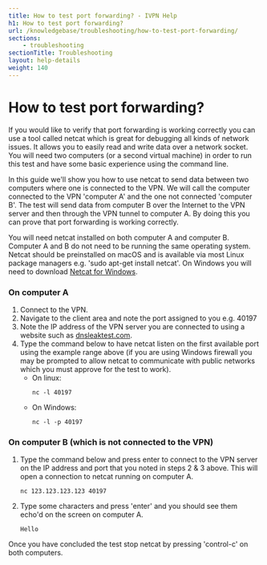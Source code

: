```yaml
---
title: How to test port forwarding? - IVPN Help
h1: How to test port forwarding?
url: /knowledgebase/troubleshooting/how-to-test-port-forwarding/
sections:
    - troubleshooting
sectionTitle: Troubleshooting
layout: help-details
weight: 140
---
```

# How to test port forwarding?

If you would like to verify that port forwarding is working correctly you can use a tool called netcat which is great for debugging all kinds of network issues. It allows you to easily read and write data over a network socket. You will need two computers (or a second virtual machine) in order to run this test and have some basic experience using the command line.

In this guide we'll show you how to use netcat to send data between two computers where one is connected to the VPN. We will call the computer connected to the VPN 'computer A' and the one not connected 'computer B'. The test will send data from computer B over the Internet to the VPN server and then through the VPN tunnel to computer A. By doing this you can prove that port forwarding is working correctly.

You will need netcat installed on both computer A and computer B. Computer A and B do not need to be running the same operating system. Netcat should be preinstalled on macOS and is available via most Linux package managers e.g. 'sudo apt-get install netcat'. On Windows you will need to download [Netcat for Windows](http://joncraton.org/blog/46/netcat-for-windows/).

### On computer A

1.  Connect to the VPN.
2.  Navigate to the client area and note the port assigned to you e.g. 40197
3.  Note the IP address of the VPN server you are connected to using a website such as [dnsleaktest.com](https://www.dnsleaktest.com/).
4.  Type the command below to have netcat listen on the first available port using the example range above (if you are using Windows firewall you may be prompted to allow netcat to communicate with public networks which you must approve for the test to work).
    *   On linux:
        ```
        nc -l 40197
        ```
    *   On Windows:
        ```
        nc -l -p 40197
        ```

### On computer B (which is not connected to the VPN)

1.  Type the command below and press enter to connect to the VPN server on the IP address and port that you noted in steps 2 & 3 above. This will open a connection to netcat running on computer A.  
    ```
    nc 123.123.123.123 40197
    ```

2.  Type some characters and press 'enter' and you should see them echo'd on the screen on computer A.  
    ```
    Hello
    ```

Once you have concluded the test stop netcat by pressing 'control-c' on both computers.
